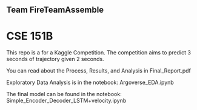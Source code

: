 ## Team FireTeamAssemble
# CSE 151B

This repo is a for a Kaggle Competition. The competition aims to predict 3 seconds of trajectory given 2 seconds.

You can read about the Process, Results, and Analysis in Final_Report.pdf

Exploratory Data Analysis is in the notebook: Argoverse_EDA.ipynb

The final model can be found in the notebook: Simple_Encoder_Decoder_LSTM+velocity.ipynb

